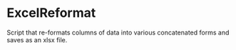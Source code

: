 # ExcelReformat
Script that re-formats columns of data into various concatenated forms and saves as an xlsx file.
